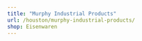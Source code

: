 ```yaml
---
title: "Murphy Industrial Products"
url: /houston/murphy-industrial-products/
shop: Eisenwaren
---
```

